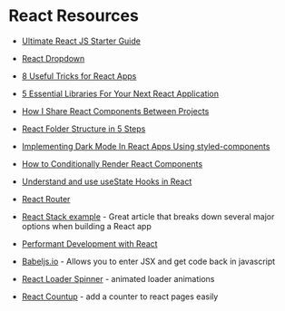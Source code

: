 # React Resources

* [Ultimate React JS Starter Guide](https://medium.com/javascript-in-plain-english/how-i-learned-react-js-as-a-noob-ultimate-react-js-starter-guide-36a05ab9495e)

* [React Dropdown](https://www.carlrippon.com/react-drop-down-data-binding/)

* [8 Useful Tricks for React Apps](https://medium.com/better-programming/8-useful-tricks-for-react-apps-you-should-know-a15c2678c846)

* [5 Essential Libraries For Your Next React Application](https://medium.com/frontend-digest/5-essential-libraries-for-your-next-react-application-84d8d73e9806)

* [How I Share React Components Between Projects](https://medium.com/javascript-in-plain-english/how-i-share-react-components-between-projects-3896d853cbee)

* [React Folder Structure in 5 Steps](https://www.robinwieruch.de/react-folder-structure)

* [Implementing Dark Mode In React Apps Using styled-components](https://www.smashingmagazine.com/2020/04/dark-mode-react-apps-styled-components/?utm_source=CSS-Weekly&utm_campaign=Issue-409&utm_medium=email)

* [How to Conditionally Render React Components](https://medium.com/better-programming/conditional-rendering-in-react-components-bea51e34f3a1)

* [Understand and use useState Hooks in React](https://dev.to/emmanuel_dal/understand-and-use-usestate-hooks-in-react-jij)

* [React Router](https://reacttraining.com/react-router/web/api/Redirect)

* [React Stack example](https://medium.com/better-programming/my-favourite-react-stack-1beda91ae909) - Great article that breaks down several major options when building a React app

* [Performant Development with React](https://medium.com/dev-red/these-5-tips-will-change-the-way-you-write-react-apps-75e97c90d5c8)

* [Babeljs.io](https://babeljs.io) - Allows you to enter JSX and get code back in javascript

* [React Loader Spinner](https://www.npmjs.com/package/react-loader-spinner) - animated loader animations

* [React Countup](https://www.npmjs.com/package/react-countup) - add a counter to react pages easily
